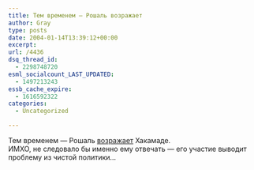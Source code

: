 ```yaml
---
title: Тем временем — Рошаль возражает
author: Gray
type: posts
date: 2004-01-14T13:39:12+00:00
excerpt:
url: /4436
dsq_thread_id:
  - 2298748720
esml_socialcount_LAST_UPDATED:
  - 1497213243
essb_cache_expire:
  - 1616592322
categories:
  - Uncategorized

---
```








Тем временем &#8212; Рошаль <a href="http://lenta.ru/russia/2004/01/14/roshal/" target="_blank">возражает</a> Хакамаде.  
ИМХО, не следовало бы именно ему отвечать &#8212; его участие выводит проблему из чистой политики&#8230;